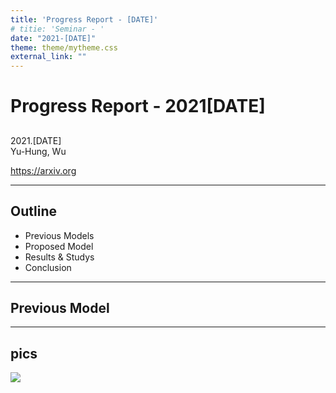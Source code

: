 ```yaml
---
title: 'Progress Report - [DATE]'
# titie: 'Seminar - '
date: "2021-[DATE]"
theme: theme/mytheme.css
external_link: ""
---
```


# Progress Report - 2021[DATE] <!-- .element: class="title" -->
##  <!-- .element: class="subtitle" -->

<div class="title-name">
2021.[DATE] <br>
Yu-Hung, Wu
</div>

https://arxiv.org <!-- .element: class="footnote" -->

---

## Outline

- Previous Models
- Proposed Model
- Results & Studys
- Conclusion

---

## Previous Model  <!-- .element: class="section-title" -->

----

## pics

![](attachments/2021-07-06-20-47-53.png) <!-- .element: class="img85" -->
